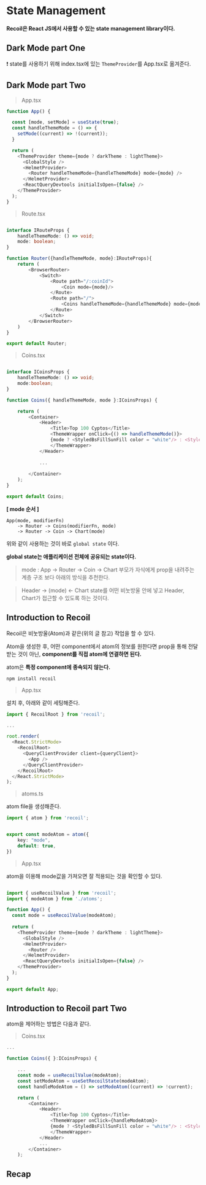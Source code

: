 # State Management

**Recoil은 React JS에서 사용할 수 있는 state management library이다.**

## Dark Mode part One

❗️ state를 사용하기 위해 index.tsx에 있는 `ThemeProvider`를 App.tsx로 옮겨준다.

## Dark Mode part Two

> App.tsx

```typescript
function App() {

  const [mode, setMode] = useState(true);
  const handleThemeMode = () => {
    setMode((current) => !(current));
  }

  return ( 
    <ThemeProvider theme={mode ? darkTheme : lightTheme}>
      <GlobalStyle />
      <HelmetProvider>
        <Router handleThemeMode={handleThemeMode} mode={mode} />
      </HelmetProvider>
      <ReactQueryDevtools initialIsOpen={false} />
    </ThemeProvider>
  );
}
```

> Route.tsx

```typescript

interface IRouteProps {
    handleThemeMode: () => void;
    mode: boolean;
}

function Router({handleThemeMode, mode}:IRouteProps){
    return (
        <BrowserRouter>
            <Switch>
                <Route path="/:coinId">
                    <Coin mode={mode}/>
                </Route>
                <Route path="/">
                    <Coins handleThemeMode={handleThemeMode} mode={mode}/>
                </Route>
            </Switch>
        </BrowserRouter>
    )
}

export default Router;
```

> Coins.tsx

```typescript

interface ICoinsProps {
    handleThemeMode: () => void;
    mode:boolean;
}

function Coins({ handleThemeMode, mode }:ICoinsProps) {

    return (
        <Container>
            <Header>
                <Title>Top 100 Cyptos</Title>
                <ThemeWrapper onClick={() => handleThemeMode()}>
                {mode ? <StyledBsFillSunFill color = "white"/> : <StyledBsFillMoonFill color = "black"/>}
                </ThemeWrapper>
            </Header>
             
            ...
             
        </Container>
    );
}

export default Coins;
```

**[ mode 순서 ]**

```
App(mode, modifierFn) 
    -> Router -> Coins(modifierFn, mode)
    -> Router -> Coin -> Chart(mode)
```

위와 같이 사용하는 것이 바로 `global state` 이다.

**global state는 애플리케이션 전체에 공유되는 state이다.**

> mode : App -> Router -> Coin -> Chart
부모가 자식에게 prop을 내려주는 계층 구조 보다 아래의 방식을 추천한다.

> Header -> (mode) <- Chart
state를 어떤 비눗방울 안에 넣고 Header, Chart가 접근할 수 있도록 하는 것이다.

## Introduction to Recoil

Recoil은 비눗방울(Atom)과 같은(위의 글 참고) 작업을 할 수 있다.

Atom을 생성한 후, 어떤 component에서 atom의 정보를 원한다면 prop을 통해 전달받는 것이 아닌, **component를 직접 atom에 연결하면 된다.**

atom은 **특정 component에 종속되지 않는다.**

```npm
npm install recoil
```

> App.tsx

설치 후, 아래와 같이 세팅해준다.

```typescript
import { RecoilRoot } from 'recoil';

...

root.render(
  <React.StrictMode>
    <RecoilRoot>
      <QueryClientProvider client={queryClient}>
        <App />
      </QueryClientProvider>
    </RecoilRoot>
  </React.StrictMode>
);
```

> atoms.ts

atom file을 생성해준다.

```typescript
import { atom } from 'recoil';


export const modeAtom = atom({
    key: "mode",
    default: true,
})
```

> App.tsx

atom을 이용해 mode값을 가져오면 잘 적용되는 것을 확인할 수 있다.

```typescript

import { useRecoilValue } from 'recoil';
import { modeAtom } from './atoms';

function App() {
  const mode = useRecoilValue(modeAtom);
  
  return ( 
    <ThemeProvider theme={mode ? darkTheme : lightTheme}>
      <GlobalStyle />
      <HelmetProvider>
        <Router />
      </HelmetProvider>
      <ReactQueryDevtools initialIsOpen={false} />
    </ThemeProvider>
  );
}

export default App;
```

## Introduction to Recoil part Two

atom을 제어하는 방법은 다음과 같다.

> Coins.tsx

```typescript
...

function Coins({ }:ICoinsProps) {

    ...
    const mode = useRecoilValue(modeAtom);
    const setModeAtom = useSetRecoilState(modeAtom);
    const handleModeAtom = () => setModeAtom((current) => !current);

    return (
        <Container>
            <Header>
                <Title>Top 100 Cyptos</Title>
                <ThemeWrapper onClick={handleModeAtom}>
                {mode ? <StyledBsFillSunFill color = "white"/> : <StyledBsFillMoonFill color = "black"/>}
                </ThemeWrapper>
            </Header>
            ...
        </Container>
    );
```

## Recap